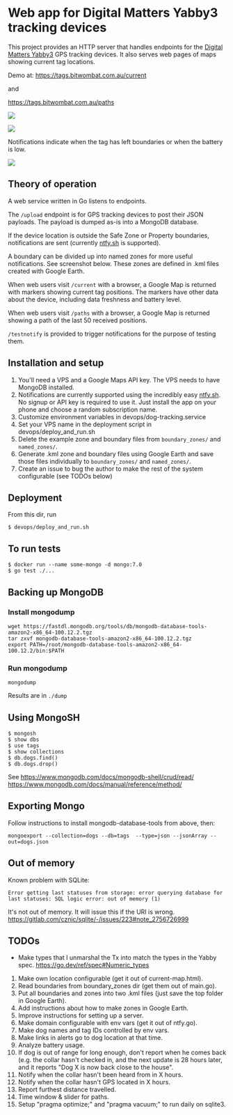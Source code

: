 # Web app for Digital Matters Yabby3 tracking devices

This project provides an HTTP server that handles endpoints for the [Digital
Matters Yabby3](https://support.digitalmatter.com/en_US/yabby3-cellular) GPS
tracking devices. It also serves web pages of maps showing current tag
locations.

Demo at: https://tags.bitwombat.com.au/current

and

https://tags.bitwombat.com.au/paths

[<img src="screenshot.png">]()

[<img src="screenshot-paths.png">]()

Notifications indicate when the tag has left boundaries or when the battery
is low.

[<img src="ntfy-screenshot.png">]()


## Theory of operation

A web service written in Go listens to endpoints.

The `/upload` endpoint is for GPS tracking devices to post their JSON payloads. The payload is
dumped as-is into a MongoDB database.

If the device location is outside the Safe Zone or Property boundaries, notifications are
sent (currently [ntfy.sh](https://ntfy.sh) is supported).

A boundary can be divided up into named zones for more useful notifications. See
screenshot below. These zones are defined in .kml files created with Google Earth.

When web users visit `/current` with a browser, a Google Map is returned with
markers showing current tag positions. The markers have other data about the
device, including data freshness and battery level.

When web users visit `/paths` with a browser, a Google Map is returned showing a
path of the last 50 received positions.

`/testnotify` is provided to trigger notifications for the purpose of testing
them.


## Installation and setup

1. You'll need a VPS and a Google Maps API key. The VPS needs to have MongoDB
   installed.
2. Notifications are currently supported using the incredibly easy
   [ntfy.sh](https://ntfy.sh). No signup or API key is required to use it. Just
   install the app on your phone and choose a random subscription name.
3. Customize environment variables in devops/dog-tracking.service
4. Set your VPS name in the deployment script in devops/deploy_and_run.sh
5. Delete the example zone and boundary files from `boundary_zones/` and `named_zones/`.
6. Generate .kml zone and boundary files using Google Earth and save those files
   individually to `boundary_zones/` and `named_zones/`.
7. Create an issue to bug the author to make the rest of the system configurable
   (see TODOs below)


## Deployment

From this dir, run

    $ devops/deploy_and_run.sh


## To run tests

    $ docker run --name some-mongo -d mongo:7.0
    $ go test ./...


## Backing up MongoDB

### Install mongodump

    wget https://fastdl.mongodb.org/tools/db/mongodb-database-tools-amazon2-x86_64-100.12.2.tgz
    tar zxvf mongodb-database-tools-amazon2-x86_64-100.12.2.tgz
    export PATH=/root/mongodb-database-tools-amazon2-x86_64-100.12.2/bin:$PATH

### Run mongodump

    mongodump

Results are in `./dump`

## Using MongoSH

    $ mongosh
    $ show dbs
    $ use tags
    $ show collections
    $ db.dogs.find()
    $ db.dogs.drop()


See https://www.mongodb.com/docs/mongodb-shell/crud/read/
https://www.mongodb.com/docs/manual/reference/method/

## Exporting Mongo

Follow instructions to install mongodb-database-tools from above, then:

    mongoexport --collection=dogs --db=tags  --type=json --jsonArray --out=dogs.json


## Out of memory
Known problem with SQLite:

    Error getting last statuses from storage: error querying database for last statuses: SQL logic error: out of memory (1)

It's not out of memory. It will issue this if the URI is wrong.
https://gitlab.com/cznic/sqlite/-/issues/223#note_2756726999


## TODOs
- Make types that I unmarshal the Tx into match the types in the Yabby spec.
https://go.dev/ref/spec#Numeric_types

1. Make own location configurable (get it out of current-map.html).
2. Read boundaries from boundary_zones dir (get them out of main.go).
3. Put all boundaries and zones into two .kml files (just save the top folder in Google Earth).
4. Add instructions about how to make zones in Google Earth.
5. Improve instructions for setting up a server.
6. Make domain configurable with env vars (get it out of ntfy.go).
7. Make dog names and tag IDs controlled by env vars.
8. Make links in alerts go to dog location at that time.
9. Analyze battery usage.
10. If dog is out of range for long enough, don't report when he comes back
    (e.g. the collar hasn't checked in, and the next update is 28 hours later,
    and it reports "Dog X is now back close to the house".
11. Notify when the collar hasn't been heard from in X hours.
12. Notify when the collar hasn't GPS located in X hours.
13. Report furthest distance travelled.
14. Time window & slider for paths.
15. Setup "pragma optimize;" and "pragma vacuum;" to run daily on sqlite3.
